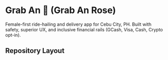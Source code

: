 # Grab An 🌹 (Grab An Rose)

Female-first ride-hailing and delivery app for Cebu City, PH. Built with safety, superior UX, and inclusive financial rails (GCash, Visa, Cash, Crypto opt-in).

## Repository Layout
